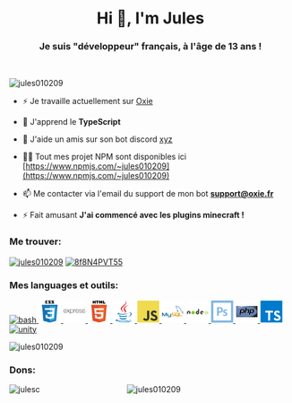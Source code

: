 <h1 align="center">Hi 👋, I'm Jules</h1>
<h3 align="center">Je suis "développeur" français, à l'âge de 13 ans !</h3>
<br>
<p align="left"> <img src=https://github-readme-stats.vercel.app/api?username=jules010209&show_icons=true alt="jules010209" /> </p>

- ⚡ Je travaille actuellement sur [Oxie](https://www.oxie.fr/)

- 🌱 J'apprend le **TypeScript**

- 🤝 J'aide un amis sur son bot discord [xyz](https://discord.gg/tQmCtvBgfM)

- 👨‍💻 Tout mes projet NPM sont disponibles ici [https://www.npmjs.com/~jules010209](https://www.npmjs.com/~jules010209)

- 📫 Me contacter via l'email du support de mon bot **support@oxie.fr**

- ⚡ Fait amusant **J'ai commencé avec les plugins minecraft !**

<h3 align="left">Me trouver:</h3>
<p align="left">
<a href="https://instagram.com/jules010209" target="blank"><img align="center" src="https://raw.githubusercontent.com/rahuldkjain/github-profile-readme-generator/master/src/images/icons/Social/instagram.svg" alt="jules010209" height="30" width="40" /></a>
<a href="https://discord.gg/8f8N4PVT55" target="blank"><img align="center" src="https://raw.githubusercontent.com/rahuldkjain/github-profile-readme-generator/master/src/images/icons/Social/discord.svg" alt="8f8N4PVT55" height="30" width="40" /></a>
</p>

<h3 align="left">Mes languages et outils:</h3>
<p align="left"> <a href="https://www.gnu.org/software/bash/" target="_blank" rel="noreferrer"> <img src="https://www.vectorlogo.zone/logos/gnu_bash/gnu_bash-icon.svg" alt="bash" width="40" height="40"/> </a> <a href="https://www.w3schools.com/css/" target="_blank" rel="noreferrer"> <img src="https://raw.githubusercontent.com/devicons/devicon/master/icons/css3/css3-original-wordmark.svg" alt="css3" width="40" height="40"/> </a> <a href="https://expressjs.com" target="_blank" rel="noreferrer"> <img src="https://raw.githubusercontent.com/devicons/devicon/master/icons/express/express-original-wordmark.svg" alt="express" width="40" height="40"/> </a> <a href="https://www.w3.org/html/" target="_blank" rel="noreferrer"> <img src="https://raw.githubusercontent.com/devicons/devicon/master/icons/html5/html5-original-wordmark.svg" alt="html5" width="40" height="40"/> </a> <a href="https://www.java.com" target="_blank" rel="noreferrer"> <img src="https://raw.githubusercontent.com/devicons/devicon/master/icons/java/java-original.svg" alt="java" width="40" height="40"/> </a> <a href="https://developer.mozilla.org/en-US/docs/Web/JavaScript" target="_blank" rel="noreferrer"> <img src="https://raw.githubusercontent.com/devicons/devicon/master/icons/javascript/javascript-original.svg" alt="javascript" width="40" height="40"/> </a> <a href="https://www.mysql.com/" target="_blank" rel="noreferrer"> <img src="https://raw.githubusercontent.com/devicons/devicon/master/icons/mysql/mysql-original-wordmark.svg" alt="mysql" width="40" height="40"/> </a> <a href="https://nodejs.org" target="_blank" rel="noreferrer"> <img src="https://raw.githubusercontent.com/devicons/devicon/master/icons/nodejs/nodejs-original-wordmark.svg" alt="nodejs" width="40" height="40"/> </a> <a href="https://www.photoshop.com/en" target="_blank" rel="noreferrer"> <img src="https://raw.githubusercontent.com/devicons/devicon/master/icons/photoshop/photoshop-line.svg" alt="photoshop" width="40" height="40"/> </a> <a href="https://www.php.net" target="_blank" rel="noreferrer"> <img src="https://raw.githubusercontent.com/devicons/devicon/master/icons/php/php-original.svg" alt="php" width="40" height="40"/> </a> <a href="https://www.typescriptlang.org/" target="_blank" rel="noreferrer"> <img src="https://raw.githubusercontent.com/devicons/devicon/master/icons/typescript/typescript-original.svg" alt="typescript" width="40" height="40"/> </a> <a href="https://unity.com/" target="_blank" rel="noreferrer"> <img src="https://www.vectorlogo.zone/logos/unity3d/unity3d-icon.svg" alt="unity" width="40" height="40"/> </a> </p>
  
  <p align="left"> <img src="https://github-readme-stats.quantumlytangled.vercel.app/api/top-langs/?username=jules010209&layout=compact&show_icons=true" alt="jules010209"/> </p>

<h3 align="left">Dons:</h3>
<p><a href="https://www.buymeacoffee.com/julesc"> <img align="left" src="https://cdn.buymeacoffee.com/buttons/v2/default-yellow.png" height="50" width="210" alt="julesc" /></a><a href="https://ko-fi.com/jules010209"> <img align="left" src="https://cdn.ko-fi.com/cdn/kofi3.png?v=3" height="50" width="210" alt="jules010209" /></a></p><br><br>
